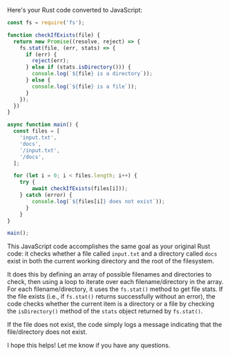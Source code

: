 Here's your Rust code converted to JavaScript:

```javascript
const fs = require('fs');

function checkIfExists(file) {
  return new Promise((resolve, reject) => {
    fs.stat(file, (err, stats) => {
      if (err) {
        reject(err);
      } else if (stats.isDirectory())) {
        console.log(`${file} is a directory`));
      } else {
        console.log(`${file} is a file`));
      }
    });
  })
}

async function main() {
  const files = [
    'input.txt',
    'docs',
    '/input.txt',
    '/docs',
  ];

  for (let i = 0; i < files.length; i++) {
    try {
        await checkIfExists(files[i]));
    } catch (error) {
        console.log(`${files[i]} does not exist`));
      }
    }
}

main();
```

This JavaScript code accomplishes the same goal as your original Rust code: it checks whether a file called `input.txt` and a directory called `docs` exist in both the current working directory and the root of the filesystem.

It does this by defining an array of possible filenames and directories to check, then using a loop to iterate over each filename/directory in the array. For each filename/directory, it uses the `fs.stat()` method to get file stats. If the file exists (i.e., if `fs.stat()` returns successfully without an error), the code checks whether the current item is a directory or a file by checking the `isDirectory()` method of the `stats` object returned by `fs.stat()`.

If the file does not exist, the code simply logs a message indicating that the file/directory does not exist.

I hope this helps! Let me know if you have any questions.
